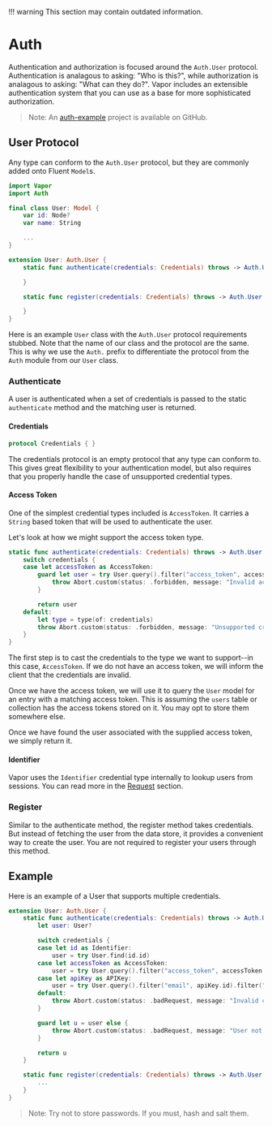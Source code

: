 !!! warning
    This section may contain outdated information.

# Auth

Authentication and authorization is focused around the `Auth.User` protocol. Authentication is analagous to asking: "Who is this?", while authorization is analagous to asking: "What can they do?". Vapor includes an extensible authentication system that you can use as a base for more sophisticated authorization.

> Note: An [auth-example](https://github.com/vapor/auth-example) project is available on GitHub.

## User Protocol

Any type can conform to the `Auth.User` protocol, but they are commonly added onto Fluent `Model`s.

```swift
import Vapor
import Auth

final class User: Model {
    var id: Node?
    var name: String

	...
}

extension User: Auth.User {
    static func authenticate(credentials: Credentials) throws -> Auth.User {

    }

    static func register(credentials: Credentials) throws -> Auth.User {

    }
}
```

Here is an example `User` class with the `Auth.User` protocol requirements stubbed. Note that the name of our class and the protocol are the same. This is why we use the `Auth.` prefix to differentiate the protocol from the `Auth` module from our `User` class.

### Authenticate

A user is authenticated when a set of credentials is passed to the static `authenticate` method and the matching user is returned.

#### Credentials

```swift
protocol Credentials { }
```

The credentials protocol is an empty protocol that any type can conform to. This gives great flexibility to your authentication model, but also requires that you properly handle the case of unsupported credential types.

#### Access Token

One of the simplest credential types included is `AccessToken`. It carries a `String` based token that will be used to authenticate the user.

Let's look at how we might support the access token type.

```swift
static func authenticate(credentials: Credentials) throws -> Auth.User {
	switch credentials {
	case let accessToken as AccessToken:
		guard let user = try User.query().filter("access_token", accessToken.string).first() else {
			throw Abort.custom(status: .forbidden, message: "Invalid access token.")	
		}

		return user
	default:
		let type = type(of: credentials)
		throw Abort.custom(status: .forbidden, message: "Unsupported credential type: \(type).")
	}
}
```

The first step is to cast the credentials to the type we want to support--in this case, `AccessToken`. If we do not have an access token, we will inform the client that the credentials are invalid.

Once we have the access token, we will use it to query the `User` model for an entry with a matching access token. This is assuming the `users` table or collection has the access tokens stored on it. You may opt to store them somewhere else.

Once we have found the user associated with the supplied access token, we simply return it.

#### Identifier

Vapor uses the `Identifier` credential type internally to lookup users from sessions. You can read more in the [Request](request.md) section.

### Register

Similar to the authenticate method, the register method takes credentials. But instead of fetching the user from the data store, it provides a convenient way to create the user. You are not required to register your users through this method.

## Example

Here is an example of a User that supports multiple credentials.

```swift
extension User: Auth.User {
    static func authenticate(credentials: Credentials) throws -> Auth.User {
        let user: User?

        switch credentials {
        case let id as Identifier:
            user = try User.find(id.id)
        case let accessToken as AccessToken:
            user = try User.query().filter("access_token", accessToken.string).first()
        case let apiKey as APIKey:
            user = try User.query().filter("email", apiKey.id).filter("password", apiKey.secret).first()
        default:
            throw Abort.custom(status: .badRequest, message: "Invalid credentials.")
        }

        guard let u = user else {
            throw Abort.custom(status: .badRequest, message: "User not found.")
        }

        return u
    }

    static func register(credentials: Credentials) throws -> Auth.User {
		...
    }
}
```

> Note: Try not to store passwords. If you must, hash and salt them.

